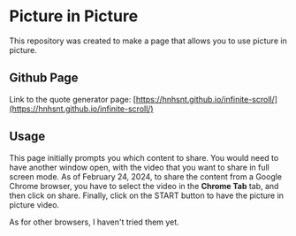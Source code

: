 # Picture in Picture
This repository was created to make a page that allows you to use picture in picture.

## Github Page
Link to the quote generator page: [https://hnhsnt.github.io/infinite-scroll/](https://hnhsnt.github.io/infinite-scroll/)

## Usage
This page initially prompts you which content to share. You would need to have another window open, with the video that you want to share in full screen mode. As of February 24, 2024, to share the content from a Google Chrome browser, you have to select the video in the **Chrome Tab** tab, and then click on share. Finally, click on the START button to have the picture in picture video.

As for other browsers, I haven't tried them yet.
